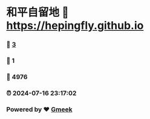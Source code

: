 # 和平自留地 :link: https://hepingfly.github.io 
### :page_facing_up: [3](https://hepingfly.github.io/tag.html) 
### :speech_balloon: 1 
### :hibiscus: 4976 
### :alarm_clock: 2024-07-16 23:17:02 
### Powered by :heart: [Gmeek](https://github.com/Meekdai/Gmeek)
